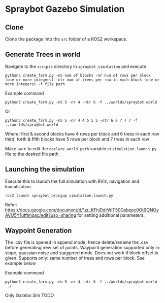 # Spraybot Gazebo Simulation

## Clone
Clone the package into the ```src``` folder of a ROS2 workspace.

## Generate Trees in world
Navigate to the `scripts` directory in `spraybot_simulation` and execute
```
python3 create_farm.py -nb num of blocks -nr num of rows per block (one or more integers) -ntr num of trees per row in each block (one or more integers) -f file path
```

Example command
```
python3 create_farm.py -nb 5 -nr 4 -ntr 6 -f ../worlds/spraybot.world
```
Or 
```
python3 create_farm.py -nb 5 -nr 4 4 5 5 5 -ntr 6 6 7 7 7 -f ../worlds/spraybot.world
```
Where: 
first & second blocks have 4 rows per block and 6 trees in each row
third, forth & fifth blocks have 5 rows per block and 7 trees in each row

Make sure to edit the `declare_world_path` variable in `simulation.launch.py` file to the desired file path.

## Launching the simulation
Execute this to launch the full simulation with RViz, navigation and loacalization.
```
ros2 launch spraybot_bringup simulation.launch.py
```

Refer: https://docs.google.com/document/d/1zr_KFhjDdrWiT50Gsbopc0Ot9QNOyAVU5Y1utftmqac/edit?usp=sharing for setting additional parameters. 

## Waypoint Generation 

The .csv file is opened in append mode, hence delete/rename the .csv before generating new set of points. 
Waypoint generation supported only in: slope, gaussian noise and staggered mode. Does not work if block offset is given.
Supports only: same number of trees and rows per block. See example below 

Example command
```
python3 create_farm.py -nb 5 -nr 4 -ntr 6 -f ../worlds/spraybot.world ../
``` 

Only Gazebo Sim
TODO



